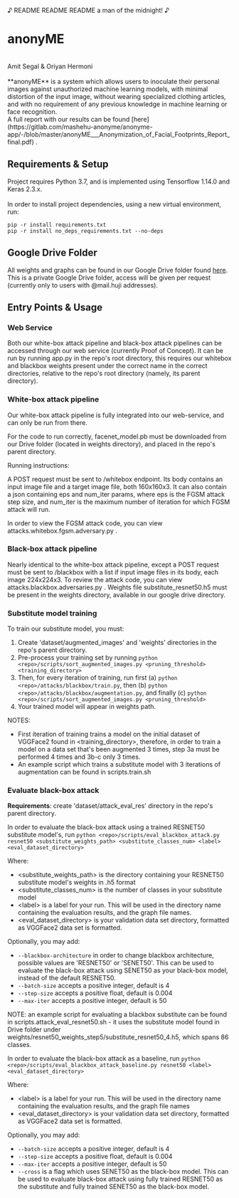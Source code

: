 ♪ README README README a man of the midnight! ♪

# anonyME

<br>
Amit Segal & Oriyan Hermoni<br>
<br>
**anonyME** is a system which allows users to inoculate their personal images against unauthorized machine learning models, with minimal distortion of the input image, without wearing specialized clothing articles, and with no requirement of any previous knowledge in machine learning or face recognition.
<br>
A full report with our results can be found [here](https://gitlab.com/mashehu-anonyme/anonyme-app/-/blob/master/anonyME___Anonymization_of_Facial_Footprints_Report_final.pdf) .

## Requirements & Setup

Project requires Python 3.7, and is implemented using Tensorflow 1.14.0 and Keras 2.3.x.<br>
<br>
In order to install project dependencies, using a new virtual environment, run:

    pip -r install requirements.txt
    pip -r install no_deps_requirements.txt --no-deps

## Google Drive Folder

All weights and graphs can be found in our Google Drive folder found [here](https://drive.google.com/drive/u/1/folders/1PIufZmHXbAw28SleVHKualghO5t0fcrU). This is a private Google Drive folder, access will be given per request (currently only to users with @mail.huji addresses).

## Entry Points & Usage

### Web Service

Both our white-box attack pipeline and black-box attack pipelines can be accessed through our web service (currently Proof of Concept).
It can be run by running app.py in the repo's root directory, this requires our whitebox and blackbox weights present under the correct name in the correct directories, relative to the repo's root directory (namely, its parent directory).

### White-box attack pipeline

Our white-box attack pipeline is fully integrated into our web-service, and can only be run from there.

For the code to run correctly, facenet_model.pb must be downloaded from our Drive folder (located in weights directory), and placed in the repo's parent directory.

Running instructions:

A POST request must be sent to /whitebox endpoint. Its body contains an input image file and a target image file, both 160x160x3. It can also contain a json containing eps and num_iter params, where eps is the FGSM attack step size, and num_iter is the maximum number of iteration for which FGSM attack will run.

In order to view the FGSM attack code, you can view attacks.whitebox.fgsm.adversary.py .

### Black-box attack pipeline

Nearly identical to the white-box attack pipeline, except a POST request must be sent to /blackbox with a list if input image files in its body, each image 224x224x3. To review the attack code, you can view attacks.blackbox.adversaries.py . Weights file substitute_resnet50.h5 must be present in the weights directory, available in our google drive directory.

### Substitute model training

To train our substitute model, you must:

 1. Create 'dataset/augmented_images' and 'weights' directories in the repo's parent directory.
 2. Pre-process your training set by running `python <repo>/scripts/sort_augmented_images.py <pruning_threshold> <training_directory>`
 3. Then, for every iteration of training, run first (a) `python <repo>/attacks/blackbox/train.py`, then (b) `python <repo>/attacks/blackbox/augmentation.py`, and finally (c) `python <repo>/scripts/sort_augmented_images.py <pruning_threshold>`
 4. Your trained model will appear in weights path.

NOTES: 

 - First iteration of training trains a model on the initial dataset of VGGFace2 found in \<training_directory\>, therefore, in order to train a model on a data set that's been augmented 3 times,  step 3a must be performed 4 times and 3b-c only 3 times.
 - An example script which trains a substitute model with 3 iterations of augmentation can be found in scripts.train.sh 

### Evaluate black-box attack

**Requirements**: create 'dataset/attack_eval_res' directory in the repo's parent directory.

In order to evaluate the black-box attack using a trained RESNET50 substitute model's, run `python <repo>/scripts/eval_blackbox_attack.py resnet50 <substitute_weights_path> <substitute_classes_num> <label> <eval_dataset_directory>`

Where:

 - \<substitute_weights_path\> is the directory containing your RESNET50 substitute model's weights in .h5 format
 - \<substitute_classes_num\> is the number of classes in your substitute model
 -  \<label\> is a label for your run. This will be used in the directory name containing the evaluation results, and the graph file names.
 - \<eval_dataset_directory\> is your validation data set directory, formatted as VGGFace2 data set is formatted.

Optionally, you may add:

 - `--blackbox-architecture` in order to change blackbox architecture, possible values are 'RESNET50' or 'SENET50'. This can be used to evaluate the black-box attack using SENET50 as your black-box model, instead of the default RESNET50.
 - `--batch-size` accepts a positive integer, default is 4
 - `--step-size` accepts a positive float, default is 0.004
 - `--max-iter` accepts a positive integer, default is 50

NOTE: an example script for evaluating a blackbox substitute can be found in scripts.attack_eval_resnet50.sh - it uses the substitute model found in Drive folder under weights/resnet50_weights_step5/substitute_resnet50_4.h5, which spans 86 classes.

In order to evaluate the black-box attack as a baseline, run `python <repo>/scripts/eval_blackbox_attack_baseline.py resnet50 <label>  <eval_dataset_directory>`

Where:

-  \<label\> is a label for your run. This will be used in the directory name containing the evaluation results, and the graph file names
 - \<eval_dataset_directory\> is your validation data set directory, formatted as VGGFace2 data set is formatted.

Optionally, you may add:

 - `--batch-size` accepts a positive integer, default is 4
 - `--step-size` accepts a positive float, default is 0.004
 - `--max-iter` accepts a positive integer, default is 50
 - `--cross` is a flag which uses SENET50 as the black-box model. This can be used to evaluate black-box attack using fully trained RESNET50 as the substitute and fully trained SENET50 as the black-box model.
